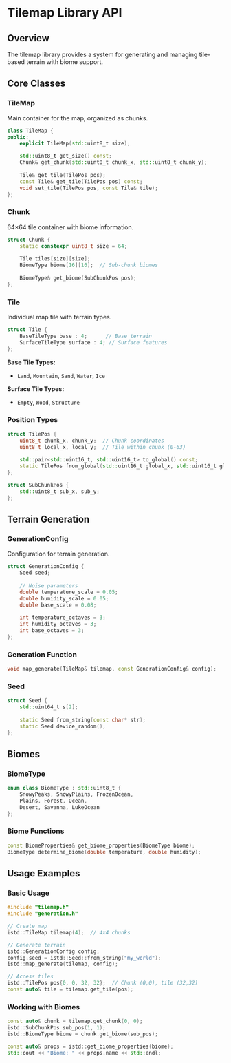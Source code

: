 # Tilemap Library API

## Overview

The tilemap library provides a system for generating and managing tile-based terrain with biome support.

## Core Classes

### TileMap

Main container for the map, organized as chunks.

```cpp
class TileMap {
public:
    explicit TileMap(std::uint8_t size);

    std::uint8_t get_size() const;
    Chunk& get_chunk(std::uint8_t chunk_x, std::uint8_t chunk_y);
    
    Tile& get_tile(TilePos pos);
    const Tile& get_tile(TilePos pos) const;
    void set_tile(TilePos pos, const Tile& tile);
};
```

### Chunk

64×64 tile container with biome information.

```cpp
struct Chunk {
    static constexpr uint8_t size = 64;
    
    Tile tiles[size][size];
    BiomeType biome[16][16];  // Sub-chunk biomes
    
    BiomeType& get_biome(SubChunkPos pos);
};
```

### Tile

Individual map tile with terrain types.

```cpp
struct Tile {
    BaseTileType base : 4;      // Base terrain
    SurfaceTileType surface : 4; // Surface features
};
```

**Base Tile Types:**
- `Land`, `Mountain`, `Sand`, `Water`, `Ice`

**Surface Tile Types:**
- `Empty`, `Wood`, `Structure`

### Position Types

```cpp
struct TilePos {
    uint8_t chunk_x, chunk_y;  // Chunk coordinates
    uint8_t local_x, local_y;  // Tile within chunk (0-63)
    
    std::pair<std::uint16_t, std::uint16_t> to_global() const;
    static TilePos from_global(std::uint16_t global_x, std::uint16_t global_y);
};

struct SubChunkPos {
    std::uint8_t sub_x, sub_y;
};
```

## Terrain Generation

### GenerationConfig

Configuration for terrain generation.

```cpp
struct GenerationConfig {
    Seed seed;
    
    // Noise parameters
    double temperature_scale = 0.05;
    double humidity_scale = 0.05;
    double base_scale = 0.08;
    
    int temperature_octaves = 3;
    int humidity_octaves = 3;
    int base_octaves = 3;
};
```

### Generation Function

```cpp
void map_generate(TileMap& tilemap, const GenerationConfig& config);
```

### Seed

```cpp
struct Seed {
    std::uint64_t s[2];
    
    static Seed from_string(const char* str);
    static Seed device_random();
};
```

## Biomes

### BiomeType

```cpp
enum class BiomeType : std::uint8_t {
    SnowyPeaks, SnowyPlains, FrozenOcean,
    Plains, Forest, Ocean,
    Desert, Savanna, LukeOcean
};
```

### Biome Functions

```cpp
const BiomeProperties& get_biome_properties(BiomeType biome);
BiomeType determine_biome(double temperature, double humidity);
```

## Usage Examples

### Basic Usage

```cpp
#include "tilemap.h"
#include "generation.h"

// Create map
istd::TileMap tilemap(4);  // 4x4 chunks

// Generate terrain
istd::GenerationConfig config;
config.seed = istd::Seed::from_string("my_world");
istd::map_generate(tilemap, config);

// Access tiles
istd::TilePos pos{0, 0, 32, 32};  // Chunk (0,0), tile (32,32)
const auto& tile = tilemap.get_tile(pos);
```

### Working with Biomes

```cpp
const auto& chunk = tilemap.get_chunk(0, 0);
istd::SubChunkPos sub_pos(1, 1);
istd::BiomeType biome = chunk.get_biome(sub_pos);

const auto& props = istd::get_biome_properties(biome);
std::cout << "Biome: " << props.name << std::endl;
```
